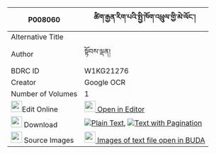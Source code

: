 |P008060|ཚིག་རྒྱན་རིག་པའི་སྤྱི་ཁོག་འཕྲུལ་གྱི་མེ་ལོང་། 
| --- | --- 
|Alternative Title |
|Author| སྟོབས་ལྡན།
|BDRC ID | W1KG21276
|Creator | Google OCR
|Number of Volumes| 1
|<img width="25" src="https://img.icons8.com/color/25/000000/edit-property.png">Edit Online| [<img width="25" src="https://avatars.githubusercontent.com/u/45091458?s=200&v=4"> Open in Editor](http://editor.openpecha.org/P008060)
|<img width="25" src="https://img.icons8.com/fluent/48/000000/download-2.png"/>  Download | [![](https://img.icons8.com/color/20/000000/txt.png)Plain Text](https://github.com/Openpecha/P008060/releases/download/v1/tsikgyen_rigpa_i_chikhok_trul__plain_P008060.zip), [![](https://img.icons8.com/color/20/000000/txt.png)Text with Pagination](https://github.com/Openpecha/P008060/releases/download/v1/tsikgyen_rigpa_i_chikhok_trul__pages_P008060.zip)
|<img width="25" src="https://img.icons8.com/plasticine/100/000000/pictures-folder.png"/>  Source Images | [<img width="25" src="https://library.bdrc.io/icons/BUDA-small.svg"> Images of text file open in BUDA](https://library.bdrc.io/show/bdr:W1KG21276)